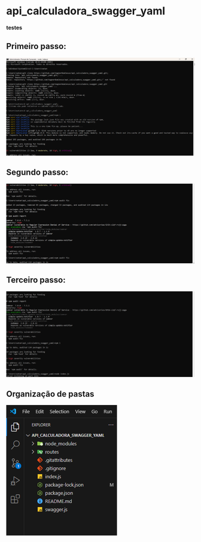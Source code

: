 # api_calculadora_swagger_yaml
<b>testes</b> 
<h2>Primeiro passo:</h2>
<img src="image1.png"/>
<h2>Segundo passo:</h2>
<img src="image2.png"/>
<h2>Terceiro passo:</h2>
<img src="imag3.png"/>

<h2>Organização de pastas</h2>
<img src="imag4.png"/>
